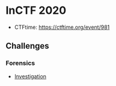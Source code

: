 # InCTF 2020

- CTFtime: <https://ctftime.org/event/981>

## Challenges

### Forensics

- [Investigation](investigation/README.md)
